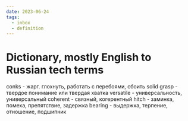 ```yaml
---
date: 2023-06-24
tags:
  - inbox
  - definition
---
```


# Dictionary, mostly English to Russian tech terms

conks - жарг. глохнуть, работать с перебоями, сбоить
solid grasp - твердое понимание или твердая хватка
versatile - универсальность, универсальный
coherent - связный, когерентный
hitch - заминка, помеха, препятствие, задержка
bearing - выдержка, терпение, отношение, подшипник
